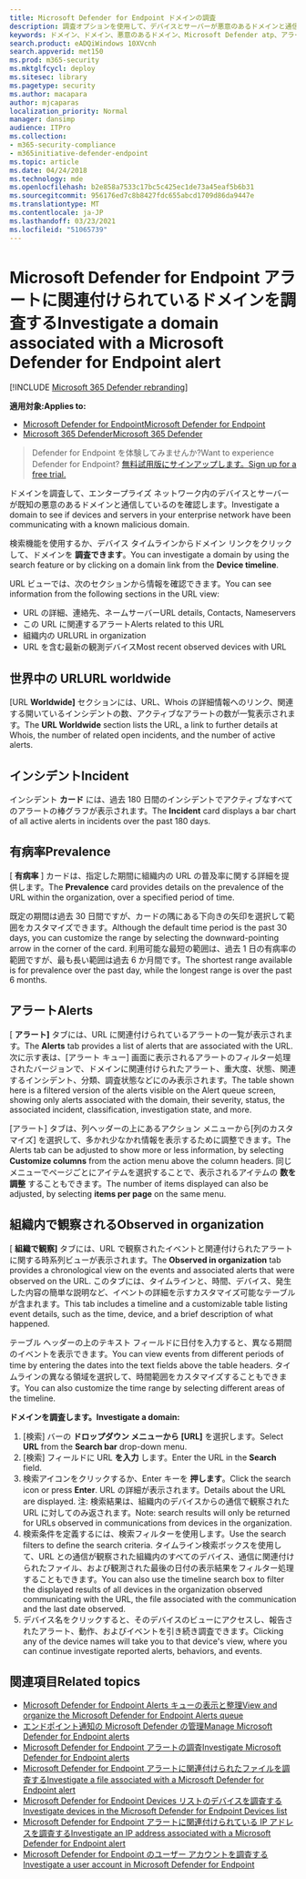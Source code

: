 ```yaml
---
title: Microsoft Defender for Endpoint ドメインの調査
description: 調査オプションを使用して、デバイスとサーバーが悪意のあるドメインと通信しているのを確認します。
keywords: ドメイン、ドメイン、悪意のあるドメイン、Microsoft Defender atp、アラート、URL を調査する
search.product: eADQiWindows 10XVcnh
search.appverid: met150
ms.prod: m365-security
ms.mktglfcycl: deploy
ms.sitesec: library
ms.pagetype: security
ms.author: macapara
author: mjcaparas
localization_priority: Normal
manager: dansimp
audience: ITPro
ms.collection:
- m365-security-compliance
- m365initiative-defender-endpoint
ms.topic: article
ms.date: 04/24/2018
ms.technology: mde
ms.openlocfilehash: b2e858a7533c17bc5c425ec1de73a45eaf5b6b31
ms.sourcegitcommit: 956176ed7c8b8427fdc655abcd1709d86da9447e
ms.translationtype: MT
ms.contentlocale: ja-JP
ms.lasthandoff: 03/23/2021
ms.locfileid: "51065739"
---
```

# <a name="investigate-a-domain-associated-with-a-microsoft-defender-for-endpoint-alert"></a><span data-ttu-id="59944-104">Microsoft Defender for Endpoint アラートに関連付けられているドメインを調査する</span><span class="sxs-lookup"><span data-stu-id="59944-104">Investigate a domain associated with a Microsoft Defender for Endpoint alert</span></span>

[!INCLUDE [Microsoft 365 Defender rebranding](../../includes/microsoft-defender.md)]


<span data-ttu-id="59944-105">**適用対象:**</span><span class="sxs-lookup"><span data-stu-id="59944-105">**Applies to:**</span></span>
- [<span data-ttu-id="59944-106">Microsoft Defender for Endpoint</span><span class="sxs-lookup"><span data-stu-id="59944-106">Microsoft Defender for Endpoint</span></span>](https://go.microsoft.com/fwlink/p/?linkid=2146631)
- [<span data-ttu-id="59944-107">Microsoft 365 Defender</span><span class="sxs-lookup"><span data-stu-id="59944-107">Microsoft 365 Defender</span></span>](https://go.microsoft.com/fwlink/?linkid=2118804)

><span data-ttu-id="59944-108">Defender for Endpoint を体験してみませんか?</span><span class="sxs-lookup"><span data-stu-id="59944-108">Want to experience Defender for Endpoint?</span></span> [<span data-ttu-id="59944-109">無料試用版にサインアップします。</span><span class="sxs-lookup"><span data-stu-id="59944-109">Sign up for a free trial.</span></span>](https://www.microsoft.com/microsoft-365/windows/microsoft-defender-atp?ocid=docs-wdatp-investigatedomain-abovefoldlink) 

<span data-ttu-id="59944-110">ドメインを調査して、エンタープライズ ネットワーク内のデバイスとサーバーが既知の悪意のあるドメインと通信しているのを確認します。</span><span class="sxs-lookup"><span data-stu-id="59944-110">Investigate a domain to see if devices and servers in your enterprise network have been communicating with a known malicious domain.</span></span>

<span data-ttu-id="59944-111">検索機能を使用するか、デバイス タイムラインからドメイン リンクをクリックして、ドメインを **調査できます**。</span><span class="sxs-lookup"><span data-stu-id="59944-111">You can investigate a domain by using the search feature or by clicking on a domain link from the **Device timeline**.</span></span>

<span data-ttu-id="59944-112">URL ビューでは、次のセクションから情報を確認できます。</span><span class="sxs-lookup"><span data-stu-id="59944-112">You can see information from the following sections in the URL view:</span></span>

- <span data-ttu-id="59944-113">URL の詳細、連絡先、ネームサーバー</span><span class="sxs-lookup"><span data-stu-id="59944-113">URL details, Contacts, Nameservers</span></span>
- <span data-ttu-id="59944-114">この URL に関連するアラート</span><span class="sxs-lookup"><span data-stu-id="59944-114">Alerts related to this URL</span></span> 
- <span data-ttu-id="59944-115">組織内の URL</span><span class="sxs-lookup"><span data-stu-id="59944-115">URL in organization</span></span>
- <span data-ttu-id="59944-116">URL を含む最新の観測デバイス</span><span class="sxs-lookup"><span data-stu-id="59944-116">Most recent observed devices with URL</span></span>

## <a name="url-worldwide"></a><span data-ttu-id="59944-117">世界中の URL</span><span class="sxs-lookup"><span data-stu-id="59944-117">URL worldwide</span></span>

<span data-ttu-id="59944-118">[URL **Worldwide]** セクションには、URL、Whois の詳細情報へのリンク、関連する開いているインシデントの数、アクティブなアラートの数が一覧表示されます。</span><span class="sxs-lookup"><span data-stu-id="59944-118">The **URL Worldwide** section lists the URL, a link to further details at Whois, the number of related open incidents, and the number of active alerts.</span></span>

## <a name="incident"></a><span data-ttu-id="59944-119">インシデント</span><span class="sxs-lookup"><span data-stu-id="59944-119">Incident</span></span>

<span data-ttu-id="59944-120">インシデント **カード** には、過去 180 日間のインシデントでアクティブなすべてのアラートの棒グラフが表示されます。</span><span class="sxs-lookup"><span data-stu-id="59944-120">The **Incident** card displays a bar chart of all active alerts in incidents over the past 180 days.</span></span>

## <a name="prevalence"></a><span data-ttu-id="59944-121">有病率</span><span class="sxs-lookup"><span data-stu-id="59944-121">Prevalence</span></span>

<span data-ttu-id="59944-122">[ **有病率** ] カードは、指定した期間に組織内の URL の普及率に関する詳細を提供します。</span><span class="sxs-lookup"><span data-stu-id="59944-122">The **Prevalence** card provides details on the prevalence of the URL within the organization, over a specified period of time.</span></span>

<span data-ttu-id="59944-123">既定の期間は過去 30 日間ですが、カードの隅にある下向きの矢印を選択して範囲をカスタマイズできます。</span><span class="sxs-lookup"><span data-stu-id="59944-123">Although the default time period is the past 30 days, you can customize the range by selecting the downward-pointing arrow in the corner of the card.</span></span> <span data-ttu-id="59944-124">利用可能な最短の範囲は、過去 1 日の有病率の範囲ですが、最も長い範囲は過去 6 か月間です。</span><span class="sxs-lookup"><span data-stu-id="59944-124">The shortest range available is for prevalence over the past day, while the longest range is over the past 6 months.</span></span>

## <a name="alerts"></a><span data-ttu-id="59944-125">アラート</span><span class="sxs-lookup"><span data-stu-id="59944-125">Alerts</span></span>

<span data-ttu-id="59944-126">[ **アラート]** タブには、URL に関連付けられているアラートの一覧が表示されます。</span><span class="sxs-lookup"><span data-stu-id="59944-126">The **Alerts** tab provides a list of alerts that are associated with the URL.</span></span> <span data-ttu-id="59944-127">次に示す表は、[アラート キュー] 画面に表示されるアラートのフィルター処理されたバージョンで、ドメインに関連付けられたアラート、重大度、状態、関連するインシデント、分類、調査状態などにのみ表示されます。</span><span class="sxs-lookup"><span data-stu-id="59944-127">The table shown here is a filtered version of the alerts visible on the Alert queue screen, showing only alerts associated with the domain, their severity, status, the associated incident, classification, investigation state, and more.</span></span>

<span data-ttu-id="59944-128">[アラート] タブは、列ヘッダーの上にあるアクション メニューから[列のカスタマイズ] を選択して、多かれ少なかれ情報を表示するために調整できます。</span><span class="sxs-lookup"><span data-stu-id="59944-128">The Alerts tab can be adjusted to show more or less information, by selecting **Customize columns** from the action menu above the column headers.</span></span> <span data-ttu-id="59944-129">同じメニューでページごとにアイテムを選択することで、表示されるアイテムの **数を調整** することもできます。</span><span class="sxs-lookup"><span data-stu-id="59944-129">The number of items displayed can also be adjusted, by selecting **items per page** on the same menu.</span></span>

## <a name="observed-in-organization"></a><span data-ttu-id="59944-130">組織内で観察される</span><span class="sxs-lookup"><span data-stu-id="59944-130">Observed in organization</span></span>

<span data-ttu-id="59944-131">[ **組織で観察]** タブには、URL で観察されたイベントと関連付けられたアラートに関する時系列ビューが表示されます。</span><span class="sxs-lookup"><span data-stu-id="59944-131">The **Observed in organization** tab provides a chronological view on the events and associated alerts that were observed on the URL.</span></span> <span data-ttu-id="59944-132">このタブには、タイムラインと、時間、デバイス、発生した内容の簡単な説明など、イベントの詳細を示すカスタマイズ可能なテーブルが含まれます。</span><span class="sxs-lookup"><span data-stu-id="59944-132">This tab includes a timeline and a customizable table listing event details, such as the time, device, and a brief description of what happened.</span></span> 

<span data-ttu-id="59944-133">テーブル ヘッダーの上のテキスト フィールドに日付を入力すると、異なる期間のイベントを表示できます。</span><span class="sxs-lookup"><span data-stu-id="59944-133">You can view events from different periods of time by entering the dates into the text fields above the table headers.</span></span> <span data-ttu-id="59944-134">タイムラインの異なる領域を選択して、時間範囲をカスタマイズすることもできます。</span><span class="sxs-lookup"><span data-stu-id="59944-134">You can also customize the time range by selecting different areas of the timeline.</span></span>

<span data-ttu-id="59944-135">**ドメインを調査します。**</span><span class="sxs-lookup"><span data-stu-id="59944-135">**Investigate a domain:**</span></span>

1. <span data-ttu-id="59944-136">[検索] バーの **ドロップダウン メニューから** **[URL]** を選択します。</span><span class="sxs-lookup"><span data-stu-id="59944-136">Select **URL** from the **Search bar** drop-down menu.</span></span>
2. <span data-ttu-id="59944-137">[検索] フィールドに URL **を入力** します。</span><span class="sxs-lookup"><span data-stu-id="59944-137">Enter the URL in the **Search** field.</span></span>
3. <span data-ttu-id="59944-138">検索アイコンをクリックするか、Enter キーを **押します**。</span><span class="sxs-lookup"><span data-stu-id="59944-138">Click the search icon   or press **Enter**.</span></span> <span data-ttu-id="59944-139">URL の詳細が表示されます。</span><span class="sxs-lookup"><span data-stu-id="59944-139">Details about the URL are displayed.</span></span> <span data-ttu-id="59944-140">注: 検索結果は、組織内のデバイスからの通信で観察された URL に対してのみ返されます。</span><span class="sxs-lookup"><span data-stu-id="59944-140">Note: search results will only be returned for URLs observed in communications from devices in the organization.</span></span>
4. <span data-ttu-id="59944-141">検索条件を定義するには、検索フィルターを使用します。</span><span class="sxs-lookup"><span data-stu-id="59944-141">Use the search filters to define the search criteria.</span></span> <span data-ttu-id="59944-142">タイムライン検索ボックスを使用して、URL との通信が観察された組織内のすべてのデバイス、通信に関連付けられたファイル、および観測された最後の日付の表示結果をフィルター処理することもできます。</span><span class="sxs-lookup"><span data-stu-id="59944-142">You can also use the timeline search box to filter the displayed results of all devices in the organization observed communicating with the URL, the file associated with the communication and the last date observed.</span></span>
5. <span data-ttu-id="59944-143">デバイス名をクリックすると、そのデバイスのビューにアクセスし、報告されたアラート、動作、およびイベントを引き続き調査できます。</span><span class="sxs-lookup"><span data-stu-id="59944-143">Clicking any of the device names will take you to that device's view, where you can continue investigate reported alerts, behaviors, and events.</span></span>

## <a name="related-topics"></a><span data-ttu-id="59944-144">関連項目</span><span class="sxs-lookup"><span data-stu-id="59944-144">Related topics</span></span>
- [<span data-ttu-id="59944-145">Microsoft Defender for Endpoint Alerts キューの表示と整理</span><span class="sxs-lookup"><span data-stu-id="59944-145">View and organize the Microsoft Defender for Endpoint Alerts queue</span></span>](alerts-queue.md)
- [<span data-ttu-id="59944-146">エンドポイント通知の Microsoft Defender の管理</span><span class="sxs-lookup"><span data-stu-id="59944-146">Manage Microsoft Defender for Endpoint alerts</span></span>](manage-alerts.md)
- [<span data-ttu-id="59944-147">Microsoft Defender for Endpoint アラートの調査</span><span class="sxs-lookup"><span data-stu-id="59944-147">Investigate Microsoft Defender for Endpoint alerts</span></span>](investigate-alerts.md)
- [<span data-ttu-id="59944-148">Microsoft Defender for Endpoint アラートに関連付けられたファイルを調査する</span><span class="sxs-lookup"><span data-stu-id="59944-148">Investigate a file associated with a Microsoft Defender for Endpoint alert</span></span>](investigate-files.md)
- [<span data-ttu-id="59944-149">Microsoft Defender for Endpoint Devices リストのデバイスを調査する</span><span class="sxs-lookup"><span data-stu-id="59944-149">Investigate devices in the Microsoft Defender for Endpoint Devices list</span></span>](investigate-machines.md)
- [<span data-ttu-id="59944-150">Microsoft Defender for Endpoint アラートに関連付けられている IP アドレスを調査する</span><span class="sxs-lookup"><span data-stu-id="59944-150">Investigate an IP address associated with a Microsoft Defender for Endpoint alert</span></span>](investigate-ip.md)
- [<span data-ttu-id="59944-151">Microsoft Defender for Endpoint のユーザー アカウントを調査する</span><span class="sxs-lookup"><span data-stu-id="59944-151">Investigate a user account in Microsoft Defender for Endpoint</span></span>](investigate-user.md)
